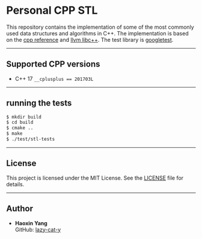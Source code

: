 

# Personal CPP STL

This repository contains the implementation of some of the most commonly used data structures and algorithms in C++. The implementation is based on the [cpp reference](https://en.cppreference.com/w/) and [llvm libc++](https://github.com/llvm/llvm-project). The test library is [googletest](https://github.com/google/googletest).

---

## Supported CPP versions

- C++ 17 `__cplusplus == 201703L`

---

## running the tests

```bash
$ mkdir build
$ cd build
$ cmake ..
$ make
$ ./test/stl-tests
```

---

## **License**
This project is licensed under the MIT License. See the [LICENSE](LICENSE) file for details.

---

## **Author**
- **Haoxin Yang**  
  GitHub: [lazy-cat-y](https://github.com/lazy-cat-y)